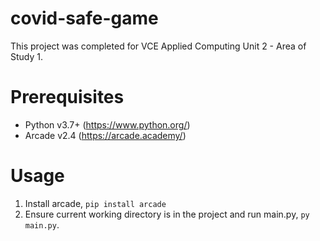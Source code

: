 # covid-safe-game
This project was completed for VCE Applied Computing Unit 2 - Area of Study 1.

# Prerequisites
- Python v3.7+ (https://www.python.org/)
- Arcade v2.4 (https://arcade.academy/)

# Usage
1. Install arcade, `pip install arcade`
2. Ensure current working directory is in the project and run main.py, `py main.py`.
